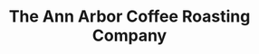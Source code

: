 ---
title: "The Ann Arbor Coffee Roasting Company"
url: /ann-arbor/the-ann-arbor-coffee-roasting-company/
shop: Kaffee
---